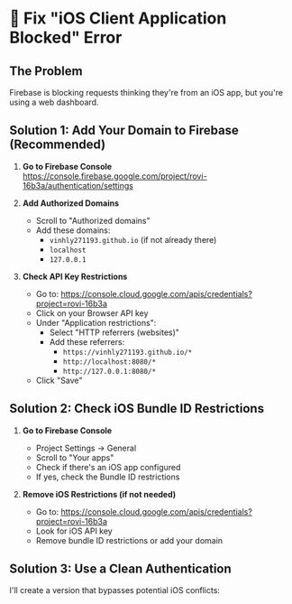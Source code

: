 # 🔧 Fix "iOS Client Application Blocked" Error

## The Problem
Firebase is blocking requests thinking they're from an iOS app, but you're using a web dashboard.

## Solution 1: Add Your Domain to Firebase (Recommended)

1. **Go to Firebase Console**
   https://console.firebase.google.com/project/rovi-16b3a/authentication/settings

2. **Add Authorized Domains**
   - Scroll to "Authorized domains"
   - Add these domains:
     - `vinhly271193.github.io` (if not already there)
     - `localhost`
     - `127.0.0.1`

3. **Check API Key Restrictions**
   - Go to: https://console.cloud.google.com/apis/credentials?project=rovi-16b3a
   - Click on your Browser API key
   - Under "Application restrictions":
     - Select "HTTP referrers (websites)"
     - Add these referrers:
       - `https://vinhly271193.github.io/*`
       - `http://localhost:8080/*`
       - `http://127.0.0.1:8080/*`
   - Click "Save"

## Solution 2: Check iOS Bundle ID Restrictions

1. **Go to Firebase Console**
   - Project Settings → General
   - Scroll to "Your apps"
   - Check if there's an iOS app configured
   - If yes, check the Bundle ID restrictions

2. **Remove iOS Restrictions (if not needed)**
   - Go to: https://console.cloud.google.com/apis/credentials?project=rovi-16b3a
   - Look for iOS API key
   - Remove bundle ID restrictions or add your domain

## Solution 3: Use a Clean Authentication

I'll create a version that bypasses potential iOS conflicts: